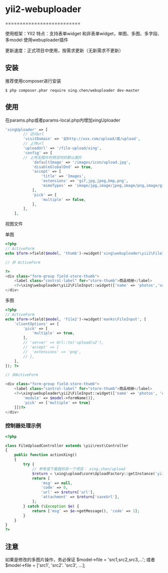 # yii2-webuploader
==========================

使用框架：YII2
特点：支持表单widget 和非表单widget，单图、多图、多字段、多model
使用webuploader插件

更新速度：正式项目中使用，按需求更新（无新需求不更新）


## 安装

推荐使用composer进行安装

```
$ php composer.phar require xing.chen/webuploader dev-master
```

## 使用
在params.php或者params-local.php内增加xingUploader
```php
'xingUploader' => [
        // 访问url 
        'visitDomain' => '如http://xxx.com/upload/或/upload',
        // 上传url
        'uploadUrl' => '/file-upload/xing',
        'config' => [
        // 上传无图片时预览时的默认图片
            'defaultImage' => '/images/icon/upload.jpg',
            'disableGlobalDnd' => true,
            'accept' => [
                'title' => 'Images',
                'extensions' => 'gif,jpg,jpeg,bmp,png',
                'mimeTypes' => 'image/jpg,image/jpeg,image/png,image/gif,image/bmp',
            ],
            'pick' => [
                'multiple' => false,
            ],
        ],
    ],
```

视图文件

单图
```php
<?php 
// ActiveForm
echo $form->field($model, 'thumb')->widget('xing\webuploader\yii2\FileInput'); 

// 非 ActiveForm

?>
<div class="form-group field-store-thumb">
    <label class="control-label" for="store-thumb">商品相册</label>
    <?=\xing\webuploader\yii2\FileInput::widget(['name' => 'photos','value' => '123.jpg'])?>
</div>
```

多图
```php
<?php 
// ActiveForm
echo $form->field($model, 'file2')->widget('manks\FileInput', [
	'clientOptions' => [
		'pick' => [
			'multiple' => true,
		],
		// 'server' => Url::to('upload/u2'),
		// 'accept' => [
		// 	'extensions' => 'png',
		// ],
	],
]); ?>

// 非ActiveForm

<div class="form-group field-store-thumb">
    <label class="control-label" for="store-thumb">商品相册</label>
    <?=\xing\webuploader\yii2\FileInput::widget(['name' => 'photos', 'options' => ['formData' => [
        'module' => $model->formName()],
        'pick' => ['multiple' => true]
    ]])?>
</div>
```

### 控制器处理示例
```php
<?php

class FileUploadController extends \yii\rest\Controller
{
    public function actionXing()
    {
        try {
            // 参考或下载我的另一个项目： xing.chen/upload
            $return = \xing\upload\core\UploadFactory::getInstance('yii')->upload('file', Yii::$app->request->post('module'));
            return [
                'msg' => null,
                'code' => 0,
                'url' => $return['url'],
                'attachment' => $return['saveUrl'],
            ];
        } catch (\Exception $e) {
            return ['msg' => $e->getMessage(), 'code' => 1];
        }
    }
}
?>
```

## 注意
如果是修改的多图片操作，务必保证 $model->file = 'src1,src2,src3,...'; 或者 $model->file = ['src1', 'src2'. 'src3', ...];
